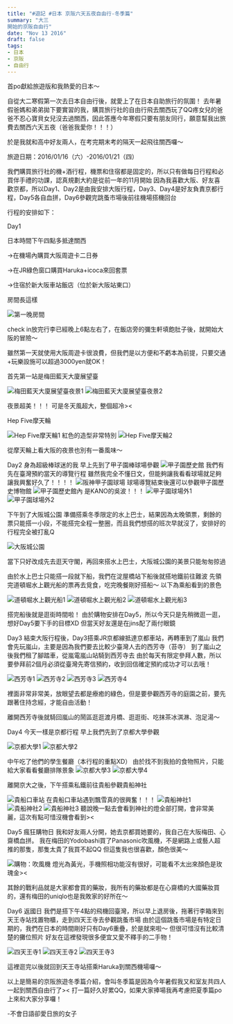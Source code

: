 ```yaml
---
title: "#遊記 #日本 京阪六天五夜自由行-冬季篇"
summary: "大三
開始的京阪自由行"
date: "Nov 13 2016"
draft: false
tags:
- 日本
- 京阪
- 自由行
---
```


首po獻給旅遊版和我熱愛的日本～

自從大二寒假第一次去日本自由行後，就愛上了在日本自助旅行的氛圍！
去年暑假爸媽和弟弟拋下要實習的我，購買旅行社的自由行飛去關西玩了QQ疼女兒的爸爸不忍心寶貝女兒沒去過關西，因此答應今年寒假只要有朋友同行，願意幫我出旅費去關西六天五夜（爸爸我愛你！！！）

於是我就和高中好友兩人，在考完期末考的隔天一起飛往關西囉～

旅遊日期：2016/01/16（六）-2016/01/21（四）

我們購買旅行社的機+酒行程，機票和住宿都是固定的，所以只有做每日行程和必買伴手禮的功課，認真規劃大約是從前一年的11月開始
因為我喜歡大阪、好友喜歡京都，所以Day1、Day2是由我安排大阪行程，Day3、Day4是好友負責京都行程，Day5各自血拼，Day6參觀完跳蚤市場後前往機場搭機回台

行程的安排如下：

Day1

日本時間下午四點多抵達關西

→在機場內購買大阪周遊卡二日券

→在JR綠色窗口購買Haruka+icoca來回套票

→住宿於新大阪車站飯店（位於新大阪站東口）

房間長這樣

![第一晚房間](./1.webp)

check in放完行李已經晚上6點左右了，在飯店旁的彌生軒填飽肚子後，就開始大阪的冒險～

雖然第一天就使用大阪周遊卡很浪費，但我們是以方便和不虧本為前提，只要交通+玩樂設施可以超過3000yen就OK！

首先第一站是梅田藍天大廈展望臺

![梅田藍天大廈展望臺夜景1](./2.webp)
![梅田藍天大廈展望臺夜景2](./3.webp)

夜景超美！！！
可是冬天風超大，整個超冷><

Hep Five摩天輪

![Hep Five摩天輪1](./4.webp)
紅色的造型非常特別
![Hep Five摩天輪2](./5.webp)

從摩天輪上看大阪的夜景也別有一番風味～

Day2
身為超級棒球迷的我
早上先到了甲子園棒球場參觀
![甲子園歷史館](./6.webp)
我們有先在臺灣預約當天的導覽行程
雖然我完全不懂日文，但能夠讓我看看球場就足夠讓我興奮好久了！！！！
![阪神甲子園球場](./7.webp)
球場導覽結束後還可以參觀甲子園歷史博物館
![甲子園歷史館內](./8.webp)
是KANO的吳波！！！
![甲子園球場外1](./9.webp)
![甲子園球場外2](./10.webp)

下午到了大阪城公園
準備搭乘冬季限定的水上巴士，結果因為太晚領票，剩餘的票只能搭一小段，不能搭完全程一整圈，而且我們想搭的班次早就沒了，安排好的行程完全被打亂Q

![大阪城公園](./11.webp)

當下只好改成先去逛天守閣，再回來搭水上巴士，大阪城公園的美景只能匆匆掠過

由於水上巴士只能搭一段就下船，我們在淀屋橋站下船後就搭地鐵前往難波
先領完道頓堀水上觀光船的票再去覓食，吃完晚餐剛好搭船～
以下為乘船看到的景色

![道頓堀水上觀光船1](./12.webp)
![道頓堀水上觀光船2](./13.webp)
![道頓堀水上觀光船3](./14.webp)

搭完船後就是逛街時間啦！
由於購物安排在Day5，所以今天只是先稍微逛一逛，想好Day5要下手的目標XD
但當天好友還是在jins配了兩付眼鏡

Day3
結束大阪行程後，Day3搭乘JR京都線抵達京都車站，再轉車到了嵐山
我們會先玩嵐山，主要是因為我們要去比較少臺灣人去的西芳寺（苔寺）
到了嵐山之後我們租了腳踏車，從嵐電嵐山站騎到西芳寺去
由於每天有限定參拜人數，所以要參拜前2個月必須從臺灣先寄信預約，收到回信確定預約成功才可以去哦！

![西芳寺1](./15.webp)
![西芳寺2](./16.webp)
![西芳寺3](./17.webp)
![西芳寺4](./18.webp)

裡面非常非常美，放眼望去都是療癒的綠色，但是要參觀西芳寺的庭園之前，要先跟著住持念經，才能自由活動！

離開西芳寺後就騎回嵐山的鬧區逛逛渡月橋、逛逛街、吃抹茶冰淇淋、泡足湯～

Day4
今天一樣是京都行程
早上我們先到了京都大學參觀

![京都大學1](./19.webp)
![京都大學2](./20.webp)

中午吃了他們的學生餐廳（本行程的重點XD）
由於找不到我拍的食物照片，只能給大家看看餐廳排隊景象
![京都大學3](./21.webp)
![京都大學4](./22.webp)

離開京大之後，下午搭乘私鐵前往貴船參觀貴船神社

![貴船口車站](./23.webp)
在貴船口車站遇到飄雪真的很興奮！！！
![貴船神社1](./24.webp)
![貴船神社2](./25.webp)
![貴船神社3](./26.webp)
聽說晚一點去會看到神社的燈全部打開，會非常美麗，這次有點可惜沒機會看到><

Day5
瘋狂購物日
我和好友兩人分開，她去京都買她要的，我自己在大阪梅田、心齋橋血拼。
我在梅田的Yodobashi買了Panasonic吹風機，不是網路上或藝人超推的那隻，那隻太貴了我買不起QQ
但這隻我也很喜歡，顏色很美～

![購物：吹風機](./27.webp)
燈光為黃光，手機照相功能沒有很好，可能看不太出來顏色是玫瑰金><

其餘的戰利品就是大家都會買的藥妝，我所有的藥妝都是在心齋橋的大國藥妝買的，還有梅田的uniqlo也是我敗家的好所在～

Day6
返國日
我們是搭下午4點的飛機回臺灣，所以早上退房後，拖著行李箱來到天王寺站找置物櫃，走到四天王寺去參觀跳蚤市場
由於這個跳蚤市場是有特定日期的，我們在日本的時間剛好只有Day6重疊，於是就來啦～
但很可惜沒有比較清楚的攤位照片
好友在這裡發現很多便宜又愛不釋手的二手物！

![四天王寺1](./28.webp)
![四天王寺2](./29.webp)
![四天王寺3](./30.webp)

這裡逛完以後就回到天王寺站搭乘Haruka到關西機場囉～

以上是簡易的京阪旅遊冬季篇介紹，會叫冬季篇是因為今年暑假我又和室友共四人一起到關西自由行了><
打一篇好久好累QQ，如果大家捧場我再考慮把夏季篇po上來和大家分享囉！

-不會日語卻愛日旅的女子